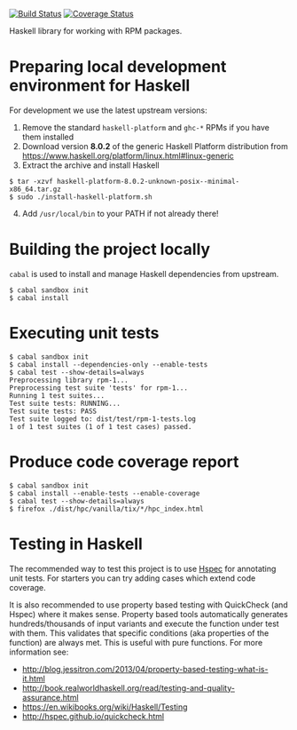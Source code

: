 [![Build Status](https://travis-ci.org/weldr/codec-rpm.svg?branch=master)](https://travis-ci.org/weldr/codec-rpm)
[![Coverage Status](https://coveralls.io/repos/github/weldr/codec-rpm/badge.svg?branch=master)](https://coveralls.io/github/weldr/codec-rpm?branch=master)

Haskell library for working with RPM packages.


Preparing local development environment for Haskell
===================================================

For development we use the latest upstream versions:

1) Remove the standard `haskell-platform` and `ghc-*` RPMs if you have them installed
2) Download version **8.0.2** of the generic Haskell Platform distribution from
   https://www.haskell.org/platform/linux.html#linux-generic
3) Extract the archive and install Haskell
```
$ tar -xzvf haskell-platform-8.0.2-unknown-posix--minimal-x86_64.tar.gz 
$ sudo ./install-haskell-platform.sh
```
4) Add `/usr/local/bin` to your PATH if not already there!


Building the project locally
============================

`cabal` is used to install and manage Haskell dependencies from upstream.

    $ cabal sandbox init
    $ cabal install

Executing unit tests
====================

    $ cabal sandbox init
    $ cabal install --dependencies-only --enable-tests
    $ cabal test --show-details=always
    Preprocessing library rpm-1...
    Preprocessing test suite 'tests' for rpm-1...
    Running 1 test suites...
    Test suite tests: RUNNING...
    Test suite tests: PASS
    Test suite logged to: dist/test/rpm-1-tests.log
    1 of 1 test suites (1 of 1 test cases) passed.

Produce code coverage report
============================

    $ cabal sandbox init
    $ cabal install --enable-tests --enable-coverage
    $ cabal test --show-details=always
    $ firefox ./dist/hpc/vanilla/tix/*/hpc_index.html

Testing in Haskell
==================

The recommended way to test this project is to use
[Hspec](https://hspec.github.io/) for annotating unit tests.
For starters you can try adding cases which extend code coverage.

It is also recommended to use property based testing with
QuickCheck (and Hspec) where it makes sense. Property based tools
automatically generates hundreds/thousands of input variants and
execute the function under test with them. This validates that
specific conditions (aka properties of the function) are always met.
This is useful with pure functions. For more information see:

- http://blog.jessitron.com/2013/04/property-based-testing-what-is-it.html
- http://book.realworldhaskell.org/read/testing-and-quality-assurance.html
- https://en.wikibooks.org/wiki/Haskell/Testing
- http://hspec.github.io/quickcheck.html
